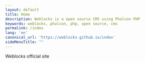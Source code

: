 ```yaml
---
layout: default
title: Home
description: Weblocks is a open source CMS using Phalcon PHP
keywords: weblocks, phalcon, php, open source, cms
permalink: /index
lang: 'en'
canonical_url: 'https://weblocks.github.io/index'
sideMenuTitle: ""
---
```

Weblocks official site
